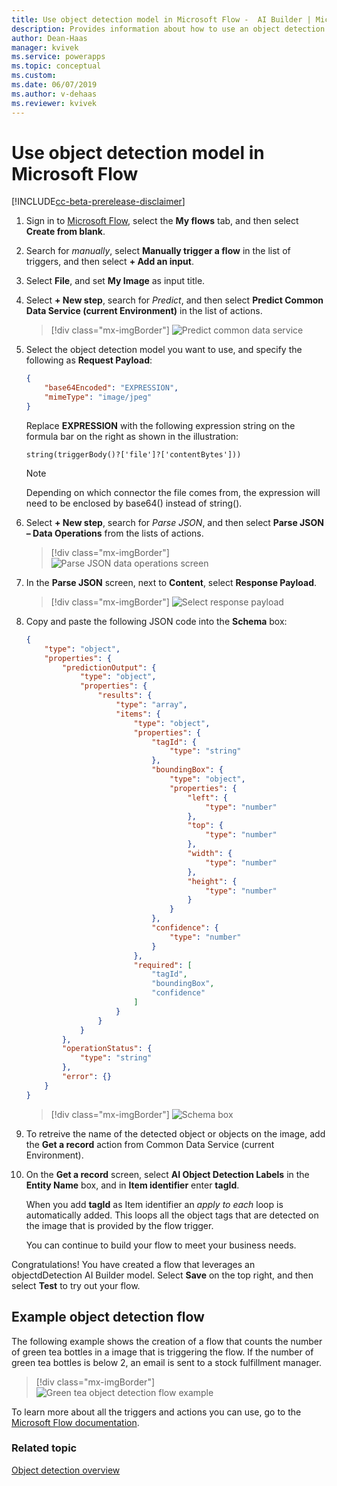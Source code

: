```yaml
---
title: Use object detection model in Microsoft Flow -  AI Builder | Microsoft Docs
description: Provides information about how to use an object detection model in Microsoft Flow
author: Dean-Haas
manager: kvivek
ms.service: powerapps
ms.topic: conceptual
ms.custom: 
ms.date: 06/07/2019
ms.author: v-dehaas
ms.reviewer: kvivek
---
```


# Use object detection model in Microsoft Flow

<!--from editor: This topic would benefit from an introduction before jumping into the steps. Why would you use object detection model? -->


[!INCLUDE[cc-beta-prerelease-disclaimer](./includes/cc-beta-prerelease-disclaimer.md)]

1. Sign in to [Microsoft Flow](https://flow.microsoft.com/), select the **My flows** tab, and then select **Create from blank**.
1. Search for *manually*, select **Manually trigger a flow** in the list of triggers, and then select **+ Add an input**.
5. Select **File**, and set **My Image** as input title.
4. Select **+ New step**, search for *Predict*, and then select **Predict Common Data Service (current Environment)** in the list of actions.

    > [!div class="mx-imgBorder"]
    > ![Predict common data service](media/predict-cds.PNG "Predict common data service screen")

8. Select the object detection model you want to use, and specify the following as **Request Payload**: 

    ```json
    {
        "base64Encoded": "EXPRESSION",
        "mimeType": "image/jpeg"
    }
    ```

    Replace **EXPRESSION** with the following expression string on the formula bar on the right as shown in the illustration:

    `string(triggerBody()?['file']?['contentBytes']))`
    
     > [!NOTE] 
     > Depending on which connector the file comes from, the expression will need to be enclosed by base64() instead of string().

5. Select **+ New step**, search for *Parse JSON*, and then select **Parse JSON – Data Operations** from the lists of actions.

    > [!div class="mx-imgBorder"]
    > ![Parse JSON data operations screen](media/parse-json-data-operations.png "Parse JSON data operations screen")
    
11.	In the **Parse JSON** screen, next to **Content**, select **Response Payload**.

    > [!div class="mx-imgBorder"]
    > ![Select response payload](media/response-payload.png)
 
12. Copy and paste the following JSON code into the **Schema** box: 

    ```JSON
    {
        "type": "object",
        "properties": {
            "predictionOutput": {
                "type": "object",
                "properties": {
                    "results": {
                        "type": "array",
                        "items": {
                            "type": "object",
                            "properties": {
                                "tagId": {
                                    "type": "string"
                                },
                                "boundingBox": {
                                    "type": "object",
                                    "properties": {
                                        "left": {
                                            "type": "number"
                                        },
                                        "top": {
                                            "type": "number"
                                        },
                                        "width": {
                                            "type": "number"
                                        },
                                        "height": {
                                            "type": "number"
                                        }
                                    }
                                },
                                "confidence": {
                                    "type": "number"
                                }
                            },
                            "required": [
                                "tagId",
                                "boundingBox",
                                "confidence"
                            ]
                        }
                    }
                }
            },
            "operationStatus": {
                "type": "string"
            },
            "error": {}
        }
    }
    ```
 
    > [!div class="mx-imgBorder"]
    > ![Schema box](media/schema.png "Schema box")

13. To retreive the name of the detected object or objects on the image, add the **Get a record** action from Common Data Service (current Environment). 

14. On the **Get a record** screen, select **AI Object Detection Labels** in the **Entity Name** box, and in **Item identifier** enter **tagId**. 

    When you add **tagId** as Item identifier an *apply to each* loop is automatically added. This loops all the object tags that are detected on the image that is provided by the flow trigger. 

    You can continue to build your flow to meet your business needs. 
    
Congratulations! You have created a flow that leverages an objectdDetection AI Builder model. Select **Save** on the top right, and then select **Test** to try out your flow. 

## Example object detection flow

The following example shows the creation of a flow that counts the number of green tea bottles in a image that is triggering the flow. If the number of green tea bottles is below 2, an email is sent to a stock fulfillment manager.

> [!div class="mx-imgBorder"]
> ![Green tea object detection flow example](media/green-tea-example.png "Example of an object detection flow")

To learn more about all the triggers and actions you can use, go to the [Microsoft Flow documentation](/flow/getting-started).
 

### Related topic
[Object detection overview](object-detection-overview.md)
